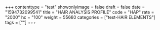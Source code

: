 +++
contenttype = "test"
showonlyimage = false
draft = false
date = "1594732099541"
title = "HAIR ANALYSIS PROFILE"
code = "HAP"
rate = "2000"
hc = "100"
weight = 55680
categories = ["test-HAIR ELEMENTS"]
tags = [""]
+++

